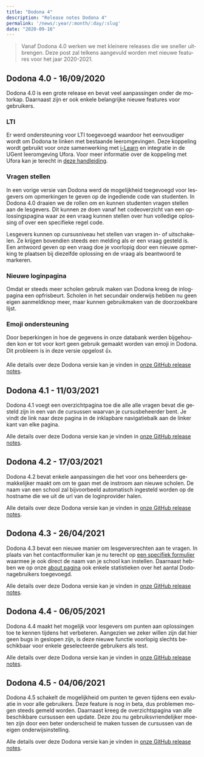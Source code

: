 ```yaml
---
title: "Dodona 4"
description: "Release notes Dodona 4"
permalink: '/news/:year/:month/:day/:slug'
date: "2020-09-16"
---
```


<NewsHeader :title="$frontmatter.title" :date="$frontmatter.date" lang="nl" />

> Vanaf Dodona 4.0 werken we met kleinere releases die we sneller uitbrengen. Deze post zal telkens aangevuld worden met nieuwe features voor het jaar 2020-2021.

## Dodona 4.0 - 16/09/2020

Dodona 4.0 is een grote release en bevat veel aanpassingen onder de motorkap. Daarnaast zijn er ook enkele belangrijke nieuwe features voor gebruikers.

### LTI
Er werd ondersteuning voor LTI toegevoegd waardoor het eenvoudiger wordt om Dodona te linken met bestaande leeromgevingen. Deze koppeling wordt gebruikt voor onze samenwerking met [i-Learn](https://www.i-learn.vlaanderen/) en integratie in de UGent leeromgeving Ufora. Voor meer informatie over de koppeling met Ufora kan je terecht in [deze handleiding](/nl/guides/teachers/ufora).

### Vragen stellen
In een vorige versie van Dodona werd de mogelijkheid toegevoegd voor lesgevers om opmerkingen te geven op de ingediende code van studenten. In Dodona 4.0 draaien we de rollen om en kunnen studenten vragen stellen aan de lesgevers. Dit kunnen ze doen vanaf het codeoverzicht van een oplossingspagina waar ze een vraag kunnen stellen over hun volledige oplossing of over een specifieke regel code.

Lesgevers kunnen op cursusniveau het stellen van vragen in- of uitschakelen. Ze krijgen bovendien steeds een melding als er een vraag gesteld is. Een antwoord geven op een vraag doe je voorlopig door een nieuwe opmerking te plaatsen bij diezelfde oplossing en de vraag als beantwoord te markeren.

### Nieuwe loginpagina
Omdat er steeds meer scholen gebruik maken van Dodona kreeg de inlogpagina een opfrisbeurt. Scholen in het secundair onderwijs hebben nu geen eigen aanmeldknop meer, maar kunnen gebruikmaken van de doorzoekbare lijst.

### Emoji ondersteuning
Door beperkingen in hoe de gegevens in onze databank werden bijgehouden kon er tot voor kort geen gebruik gemaakt worden van emoji in Dodona. Dit probleem is in deze versie opgelost 👍.

Alle details over deze Dodona versie kan je vinden in [onze GitHub release notes](https://github.com/dodona-edu/dodona/releases/tag/4.0).

## Dodona 4.1 - 11/03/2021

Dodona 4.1 voegt een overzichtpagina toe die alle alle vragen bevat die gesteld zijn in een van de cursussen waarvan je cursusbeheerder bent. Je vindt de link naar deze pagina in de inklapbare navigatiebalk aan de linker kant van elke pagina.

Alle details over deze Dodona versie kan je vinden in [onze GitHub release notes](https://github.com/dodona-edu/dodona/releases/tag/4.1).

## Dodona 4.2 - 17/03/2021

Dodona 4.2 bevat enkele aanpassingen die het voor ons beheerders gemakkelijker maakt om om te gaan met de instroom aan nieuwe scholen. De naam van een school zal bijvoorbeeld automatisch ingesteld worden op de hostname die we uit de url van de loginprovider halen.

Alle details over deze Dodona versie kan je vinden in [onze GitHub release notes](https://github.com/dodona-edu/dodona/releases/tag/4.2).

## Dodona 4.3 - 26/04/2021

Dodona 4.3 bevat een nieuwe manier om lesgeversrechten aan te vragen. In plaats van het contactformulier kan je nu terecht op [een specifiek formulier](https://dodona.ugent.be/nl/rights_requests/new/) waarmee je ook direct de naam van je school kan instellen. Daarnaast hebben we op onze [about pagina](https://dodona.ugent.be/nl/about) ook enkele statistieken over het aantal Dodonagebruikers toegevoegd.

Alle details over deze Dodona versie kan je vinden in [onze GitHub release notes](https://github.com/dodona-edu/dodona/releases/tag/4.3).

## Dodona 4.4 - 06/05/2021

Dodona 4.4 maakt het mogelijk voor lesgevers om punten aan oplossingen toe te kennen tijdens het verbeteren. Aangezien we zeker willen zijn dat hier geen bugs in geslopen zijn, is deze nieuwe functie voorlopig slechts beschikbaar voor enkele geselecteerde gebruikers als test.

Alle details over deze Dodona versie kan je vinden in [onze GitHub release notes](https://github.com/dodona-edu/dodona/releases/tag/4.4).

## Dodona 4.5 - 04/06/2021

Dodona 4.5 schakelt de mogelijkheid om punten te geven tijdens een evaluatie in voor alle gebruikers. Deze feature is nog in beta, dus problemen mogen steeds gemeld worden. Daarnaast kreeg de overzichtspagina van alle beschikbare cursussen een update. Deze zou nu gebruiksvriendelijker moeten zijn door een beter onderscheid te maken tussen de cursussen van de eigen onderwijsinstelling.

Alle details over deze Dodona versie kan je vinden in [onze GitHub release notes](https://github.com/dodona-edu/dodona/releases/tag/4.5).
